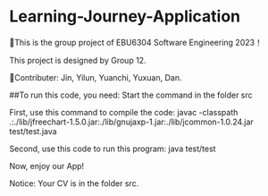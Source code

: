 # Learning-Journey-Application
🚀This is the group project of EBU6304 Software Engineering 2023！

This project is designed by Group 12.


🎯Contributer:
Jin, Yilun, Yuanchi, Yuxuan, Dan.

##To run this code, you need:
Start the command in the folder src

First, use this command to compile the code:
javac -classpath .:./lib/jfreechart-1.5.0.jar:./lib/gnujaxp-1.jar:./lib/jcommon-1.0.24.jar test/test.java

Second, use this code to run this program:
java test/test

Now, enjoy our App!

Notice: Your CV is in the folder src.
